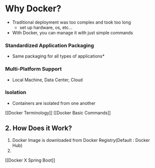 # Why Docker?
* Traditional deployment was too complex and took too long
	* set up hardware, os, etc...
* With Docker, you can manage it with just simple commands

### Standardized Application Packaging
* Same packaging for all types of applications*
### Multi-Platform Support
* Local Machine, Data Center, Cloud
### Isolation
* Containers are isolated from one another

[[Docker Terminology]]
[[Docker Basic Commands]]

## 2. How Does it Work?
1. Docker Image is downloaded from Docker Registry(Default : Docker Hub)
2. 

[[Docker X Spring Boot]]